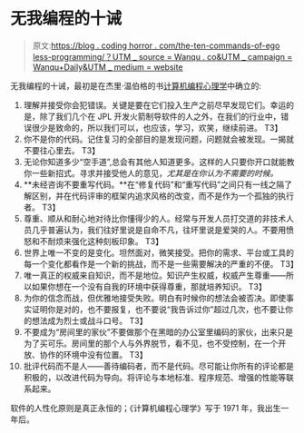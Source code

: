 # 无我编程的十诫

> 原文:[https://blog . coding horror . com/the-ten-commands-of-ego less-programming/？UTM _ source = Wanqu . co&UTM _ campaign = Wanqu+Daily&UTM _ medium = website](https://blog.codinghorror.com/the-ten-commandments-of-egoless-programming/?utm_source=wanqu.co&utm_campaign=Wanqu+Daily&utm_medium=website)



无我编程的十诫，最初是在杰里·温伯格的书[计算机编程心理学](http://www.amazon.com/exec/obidos/ASIN/0932633420/codihorr-20)中确立的:

1.  理解并接受你会犯错误。关键是要在它们投入生产之前尽早发现它们。幸运的是，除了我们几个在 JPL 开发火箭制导软件的人之外，在我们的行业中，错误很少是致命的，所以我们可以，也应该，学习，欢笑，继续前进。
    T3】
2.  你不是你的代码。记住复习的全部目的是发现问题，问题就会被发现。一揭就不要往心里去。
    T3】
3.  无论你知道多少“空手道”,总会有其他人知道更多。这样的人只要你开口就能教你一些新招式。寻求并接受他人的意见，*尤其是在你认为不需要的时候。* 
4.  **未经咨询不要重写代码。**在“修复代码”和“重写代码”之间只有一线之隔了解区别，并在代码评审的框架内追求风格的改变，而不是作为一个孤独的执行者。
    T3】
5.  尊重、顺从和耐心地对待比你懂得少的人。经常与开发人员打交道的非技术人员几乎普遍认为，我们往好里说是自命不凡，往坏里说是爱哭的人。不要用愤怒和不耐烦来强化这种刻板印象。
    T3】
6.  世界上唯一不变的是变化。坦然面对，微笑接受。把你的需求、平台或工具的每一个变化都看作是一个新的挑战，而不是一些需要解决的严重的不便。
    T3】
7.  唯一真正的权威来自知识，而不是地位。知识产生权威，权威产生尊重——所以如果你想在一个没有自我的环境中获得尊重，那就培养知识。
    T3】
8.  为你的信念而战，但优雅地接受失败。明白有时候你的想法会被否决。即使事实证明你是对的，也不要报复，也不要说“我告诉过你”超过几次，也不要让你的想法成为烈士或战斗口号。
    T3】
9.  不要成为“房间里的家伙”不要做那个在黑暗的办公室里编码的家伙，出来只是为了买可乐。房间里的那个人与外界脱节，看不见，也不受控制，在一个开放、协作的环境中没有位置。
    T3】
10.  批评代码而不是人——善待编码者，而不是代码。尽可能让你所有的评论都是积极的，以改进代码为导向。将评论与本地标准、程序规范、增强的性能等联系起来。

软件的人性化原则是真正永恒的；《计算机编程心理学》写于 1971 年，我出生一年后。

